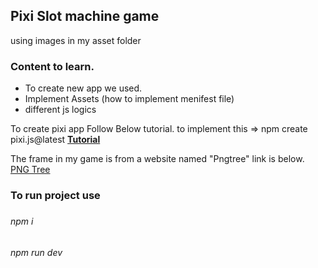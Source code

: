 <h2>Pixi Slot machine game</h2>
<div> using images in my asset folder</div>

<h3>Content to learn.</h3>
<ul>
    <li>To create new app we used.</li>
    <li>Implement Assets (how to implement menifest file)</li>
    <li>different js logics</li>
</ul>

To create pixi app Follow Below tutorial.
to implement this => npm create pixi.js@latest
<a href="https://pixijs.io/create-pixi/img/demo.gif"><b>Tutorial</b></a>



The frame in my game is from a website named "Pngtree" link is below. </br>
<a href="https://pngtree.com/freepng/blank-game-frame-design-in-fantasy-theme_15956058.html">PNG Tree</a>

<h3>To run project use<h3>
<h6>npm i</h6>
<h6>npm run dev</h6>